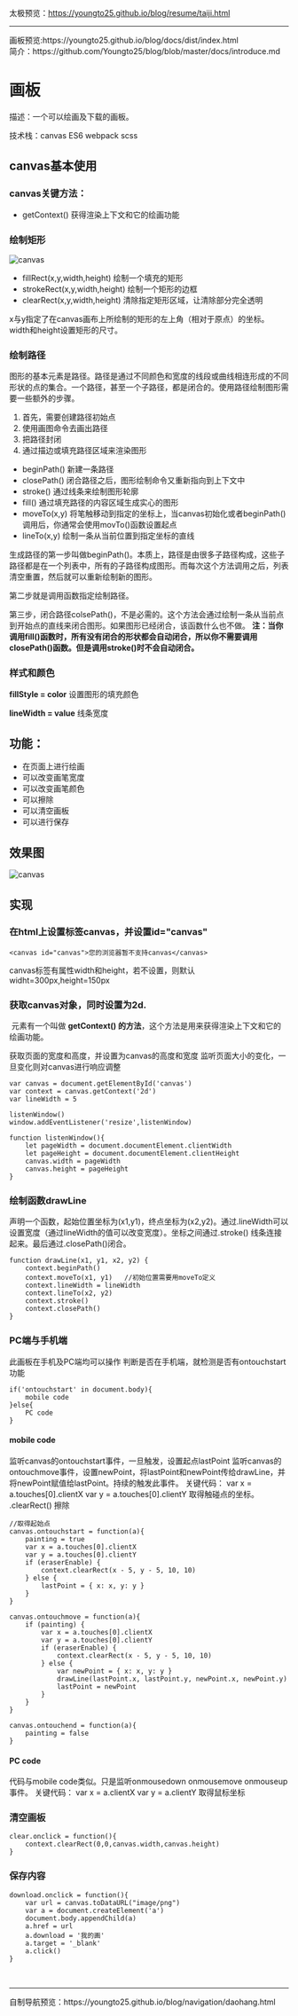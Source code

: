 
太极预览：https://youngto25.github.io/blog/resume/taiji.html
<br>
<hr>
画板预览:https://youngto25.github.io/blog/docs/dist/index.html
<br>
简介：https://github.com/Youngto25/blog/blob/master/docs/introduce.md

# 画板
描述：一个可以绘画及下载的画板。

技术栈：canvas ES6 webpack scss

## canvas基本使用

### canvas关键方法：
- getContext() 获得渲染上下文和它的绘画功能

### 绘制矩形
![canvas](https://github.com/Youngto25/blog/blob/master/docs/src/images/canvas.png)

- fillRect(x,y,width,height)  绘制一个填充的矩形
- strokeRect(x,y,width,height) 绘制一个矩形的边框
- clearRect(x,y,width,height) 清除指定矩形区域，让清除部分完全透明

x与y指定了在canvas画布上所绘制的矩形的左上角（相对于原点）的坐标。width和height设置矩形的尺寸。

### 绘制路径
图形的基本元素是路径。路径是通过不同颜色和宽度的线段或曲线相连形成的不同形状的点的集合。一个路径，甚至一个子路径，都是闭合的。使用路径绘制图形需要一些额外的步骤。
1. 首先，需要创建路径初始点
2. 使用画图命令去画出路径
3. 把路径封闭
4. 通过描边或填充路径区域来渲染图形

- beginPath() 新建一条路径
- closePath() 闭合路径之后，图形绘制命令又重新指向到上下文中
- stroke() 通过线条来绘制图形轮廓
- fill() 通过填充路径的内容区域生成实心的图形
- moveTo(x,y) 将笔触移动到指定的坐标上，当canvas初始化或者beginPath()调用后，你通常会使用movTo()函数设置起点
- lineTo(x,y) 绘制一条从当前位置到指定坐标的直线

生成路径的第一步叫做beginPath()。本质上，路径是由很多子路径构成，这些子路径都是在一个列表中，所有的子路径构成图形。而每次这个方法调用之后，列表清空重置，然后就可以重新绘制新的图形。

第二步就是调用函数指定绘制路径。

第三步，闭合路径colsePath()，不是必需的。这个方法会通过绘制一条从当前点到开始点的直线来闭合图形。如果图形已经闭合，该函数什么也不做。
**注：当你调用fill()函数时，所有没有闭合的形状都会自动闭合，所以你不需要调用closePath()函数。但是调用stroke()时不会自动闭合。**

### 样式和颜色
**fillStyle = color** 设置图形的填充颜色

**lineWidth = value** 线条宽度

## 功能：
- 在页面上进行绘画
- 可以改变画笔宽度
- 可以改变画笔颜色
- 可以擦除
- 可以清空画板
- 可以进行保存

## 效果图
![canvas](https://github.com/Youngto25/blog/blob/master/docs/src/images/canvas.jpg)

## 实现
### 在html上设置标签canvas，并设置id="canvas"
```
<canvas id="canvas">您的浏览器暂不支持canvas</canvas>
```
canvas标签有属性width和height，若不设置，则默认widht=300px,height=150px

### 获取canvas对象，同时设置为2d.
<canvas> 元素有一个叫做 **getContext() 的方法**，这个方法是用来获得渲染上下文和它的绘画功能。
  
获取页面的宽度和高度，并设置为canvas的高度和宽度
监听页面大小的变化，一旦变化则对canvas进行响应调整
```
var canvas = document.getElementById('canvas')
var context = canvas.getContext('2d')
var lineWidth = 5

listenWindow()
window.addEventListener('resize',listenWindow)

function listenWindow(){
    let pageWidth = document.documentElement.clientWidth
    let pageHeight = document.documentElement.clientHeight
    canvas.width = pageWidth
    canvas.height = pageHeight
}
```

### 绘制函数drawLine
声明一个函数，起始位置坐标为(x1,y1)，终点坐标为(x2,y2)。通过.lineWidth可以设置宽度（通过lineWidth的值可以改变宽度）。坐标之间通过.stroke() 线条连接起来。最后通过.closePath()闭合。
```
function drawLine(x1, y1, x2, y2) {
    context.beginPath()    
    context.moveTo(x1, y1)   //初始位置需要用moveTo定义
    context.lineWidth = lineWidth
    context.lineTo(x2, y2)
    context.stroke()
    context.closePath()
}
```

### PC端与手机端
此画板在手机及PC端均可以操作
判断是否在手机端，就检测是否有ontouchstart功能
```
if('ontouchstart' in document.body){
    mobile code
}else{
    PC code
}
```

#### mobile code
监听canvas的ontouchstart事件，一旦触发，设置起点lastPoint
监听canvas的ontouchmove事件，设置newPoint，将lastPoint和newPoint传给drawLine，并将newPoint赋值给lastPoint。持续的触发此事件。
关键代码：
var x = a.touches[0].clientX
var y = a.touches[0].clientY
取得触碰点的坐标。
.clearRect() 擦除

```
//取得起始点
canvas.ontouchstart = function(a){
    painting = true
    var x = a.touches[0].clientX
    var y = a.touches[0].clientY
    if (eraserEnable) {
        context.clearRect(x - 5, y - 5, 10, 10)
    } else {
        lastPoint = { x: x, y: y }
    }
}

canvas.ontouchmove = function(a){
    if (painting) {
        var x = a.touches[0].clientX
        var y = a.touches[0].clientY
        if (eraserEnable) {
            context.clearRect(x - 5, y - 5, 10, 10)
        } else {
            var newPoint = { x: x, y: y }
            drawLine(lastPoint.x, lastPoint.y, newPoint.x, newPoint.y)
            lastPoint = newPoint
        }
    }
}

canvas.ontouchend = function(a){
    painting = false
}
```
#### PC code
代码与mobile code类似。只是监听onmousedown onmousemove onmouseup事件。
关键代码：
var x = a.clientX
var y = a.clientY
取得鼠标坐标

### 清空画板
```
clear.onclick = function(){
    context.clearRect(0,0,canvas.width,canvas.height)
}
```

### 保存内容
```
download.onclick = function(){
    var url = canvas.toDataURL("image/png")
    var a = document.createElement('a')
    document.body.appendChild(a)
    a.href = url
    a.download = '我的画'
    a.target = '_blank'
    a.click()
}
```

<br>
<hr>
自制导航预览：https://youngto25.github.io/blog/navigation/daohang.html
